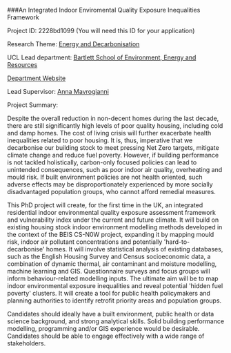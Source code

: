 ###An Integrated Indoor Enviromental Quality Exposure Inequalities Framework

Project ID: 2228bd1099
(You will need this ID for your application)

Research Theme: [Energy and Decarbonisation](../themes/energy-and-decarbonisation.md)

UCL Lead department: [Bartlett School of Environment, Energy and Resources](../departments/bartlett-school-of-environment-energy-and-resources.md)

[Department Website](https://www.ucl.ac.uk/bartlett/bartlett-school-environment-energy-and-resources)

Lead Supervisor: [Anna Mavrogianni](https://iris.ucl.ac.uk/iris/browse/profile?upi=AMAVR49)

Project Summary:

Despite the overall reduction in non-decent homes during the last decade, there are still significantly high levels of poor quality housing, including cold and damp homes. The cost of living crisis will further exacerbate health inequalities related to poor housing. It is, thus, imperative that we decarbonise our building stock to meet pressing Net Zero targets, mitigate climate change and reduce fuel poverty. However, if building performance is not tackled holistically, carbon-only focused policies can lead to unintended consequences, such as poor indoor air quality, overheating and mould risk. If built environment policies are not health oriented, such adverse effects may be disproportionately experienced by more socially disadvantaged population groups, who cannot afford remedial measures.
  
 This PhD project will create, for the first time in the UK, an integrated residential indoor environmental quality exposure assessment framework and vulnerability index under the current and future climate. It will build on existing housing stock indoor environment modelling methods developed in the context of the BEIS CS-N0W project, expanding it by mapping mould risk, indoor air pollutant concentrations and potentially 'hard-to-decarbonise' homes. It will involve statistical analysis of existing databases, such as the English Housing Survey and Census socioeconomic data, a combination of dynamic thermal, air contaminant and moisture modelling, machine learning and GIS. Questionnaire surveys and focus groups will inform behaviour-related modelling inputs. The ultimate aim will be to map indoor environmental exposure inequalities and reveal potential 'hidden fuel poverty' clusters. It will create a tool for public health policymakers and planning authorities to identify retrofit priority areas and population groups.
  
 Candidates should ideally have a built environment, public health or data science background, and strong analytical skills. Solid building performance modelling, programming and/or GIS experience would be desirable. Candidates should be able to engage effectively with a wide range of stakeholders.